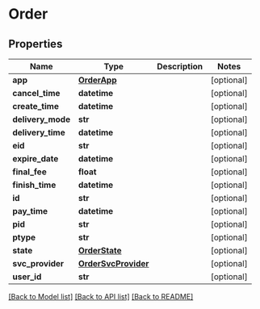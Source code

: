 # Order

## Properties
Name | Type | Description | Notes
------------ | ------------- | ------------- | -------------
**app** | [**OrderApp**](OrderApp.md) |  | [optional] 
**cancel_time** | **datetime** |  | [optional] 
**create_time** | **datetime** |  | [optional] 
**delivery_mode** | **str** |  | [optional] 
**delivery_time** | **datetime** |  | [optional] 
**eid** | **str** |  | [optional] 
**expire_date** | **datetime** |  | [optional] 
**final_fee** | **float** |  | [optional] 
**finish_time** | **datetime** |  | [optional] 
**id** | **str** |  | [optional] 
**pay_time** | **datetime** |  | [optional] 
**pid** | **str** |  | [optional] 
**ptype** | **str** |  | [optional] 
**state** | [**OrderState**](OrderState.md) |  | [optional] 
**svc_provider** | [**OrderSvcProvider**](OrderSvcProvider.md) |  | [optional] 
**user_id** | **str** |  | [optional] 

[[Back to Model list]](../README.md#documentation-for-models) [[Back to API list]](../README.md#documentation-for-api-endpoints) [[Back to README]](../README.md)



